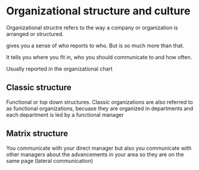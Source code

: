 # Organizational structure and culture

Organizational structre refers to the way a company or organization is arranged or structured. 

gives you a sense of who reports to who. But is so much more than that. 

It tells you where you fit in, who you should communicate to and how often.

Usually reported in the organizational chart 

## Classic structure
Functional or top down structures. 
Classic organizations are also referred to as functional organizations, becuase they are organized in departments and each department is led by a functional manager


## Matrix structure
You communicate with your direct manager but also you communicate with other managers about the advancements in your area so they are on the same page (lateral communication)

